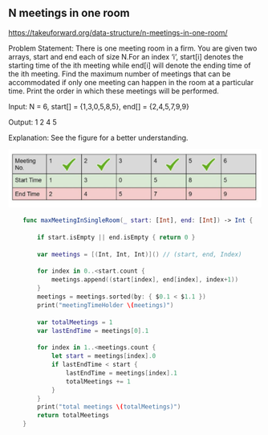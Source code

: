 
## N meetings in one room

https://takeuforward.org/data-structure/n-meetings-in-one-room/

Problem Statement: There is one meeting room in a firm. You are given two arrays, start and end each of size N.For an index ‘i’, start[i] denotes the starting time of the ith meeting while end[i]  will denote the ending time of the ith meeting. Find the maximum number of meetings that can be accommodated if only one meeting can happen in the room at a  particular time. Print the order in which these meetings will be performed.


Input:  N = 6,  start[] = {1,3,0,5,8,5}, end[] =  {2,4,5,7,9,9}

Output: 1 2 4 5

Explanation: See the figure for a better understanding. 

![alt text](/images_arr/G1.png)


```swift
    func maxMeetingInSingleRoom(_ start: [Int], end: [Int]) -> Int {
        
        if start.isEmpty || end.isEmpty { return 0 }
                
        var meetings = [(Int, Int, Int)]() // (start, end, Index)
        
        for index in 0..<start.count {
            meetings.append((start[index], end[index], index+1))
        }
        meetings = meetings.sorted(by: { $0.1 < $1.1 })
        print("meetingTimeHolder \(meetings)")
        
        var totalMeetings = 1
        var lastEndTime = meetings[0].1
        
        for index in 1..<meetings.count {
            let start = meetings[index].0
            if lastEndTime < start {
                lastEndTime = meetings[index].1
                totalMeetings += 1
            }
        }
        print("total meetings \(totalMeetings)")
        return totalMeetings
    }

```
